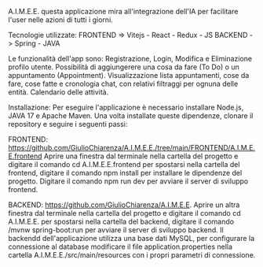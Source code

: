  A.I.M.E.E. questa applicazione mira all'integrazione dell'IA per facilitare l'user nelle azioni di tutti i giorni.

 Tecnologie utilizzate:
 FRONTEND => Vitejs - React - Redux - JS
 BACKEND -> Spring - JAVA

 Le funzionalità dell'app sono:
 Registrazione, Login, Modifica e Eliminazione profilo utente. Possibilità di aggiungerere una cosa da fare (To Do) o un appuntamento (Appointment). Visualizzazione lista appuntamenti, cose da fare, cose fatte e cronologia chat, con relativi filtraggi per ognuna delle entità. Calendario delle attività.

Installazione:
Per eseguire l'applicazione è necessario installare Node.js, JAVA 17 e Apache Maven. Una volta installate queste dipendenze, clonare il repository e seguire i seguenti passi:

FRONTEND: https://github.com/GiulioChiarenza/A.I.M.E.E./tree/main/FRONTEND/A.I.M.E.E.frontend Aprire una finestra dal terminale nella cartella del progetto e digitare il comando cd A.I.M.E.E.frontend per spostarsi nella cartella del frontend, digitare il comando npm install per installare le dipendenze del progetto. Digitare il comando npm run dev per avviare il server di sviluppo frontend.

 BACKEND: https://github.com/GiulioChiarenza/A.I.M.E.E. Aprire un altra finestra dal terminale nella cartella del progetto e digitare il comando cd A.I.M.E.E. per spostarsi nella cartella del backend, digitare il comando /mvnw spring-boot:run per avviare il server di sviluppo backend. Il backendd dell'applicazione utilizza una base dati MySQL, per configurare la connessione al database modificare il file application.properties nella cartella A.I.M.E.E./src/main/resources con i propri parametri di connessione.
 
